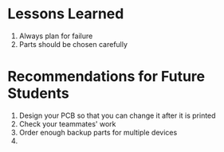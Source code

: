 # Lessons Learned
1. Always plan for failure
2. Parts should be chosen carefully

# Recommendations for Future Students
1. Design your PCB so that you can change it after it is printed
2. Check your teammates' work
3. Order enough backup parts for multiple devices
4. 
